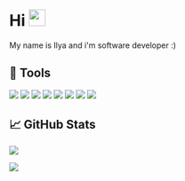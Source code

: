 # Hi <img src="https://raw.githubusercontent.com/MartinHeinz/MartinHeinz/master/wave.gif" width="30px"> 
My name is Ilya and i'm software developer :)

## 🔧 Tools
![](https://img.shields.io/badge/Xcode-Xcode?style=flat&logo=xcode&logoColor=white&color=50a8e7)
![](https://img.shields.io/badge/Visual%20studio%20code-Visual%20studio%20code?logo=visualstudiocode&logoColor=4b9ae9&color=white)
![](https://img.shields.io/badge/Swift-Swift?style=flat&logo=swift&logoColor=white&color=eb6b41)
![](https://img.shields.io/badge/Python-Python?logo=python&logoColor=fae479&color=4c78a6)
![](https://img.shields.io/badge/Bash-Bash?logo=gnu-bash&logoColor=3d4447&color=f0f0e8)
![](https://img.shields.io/badge/Make-Make?logo=cmake&logoColor=6bac33&color=b42f31)
![](https://img.shields.io/badge/Groovy-Groovy?logo=apachegroovy&logoColor=white&color=6c92a3)
![](https://img.shields.io/badge/Git-Git?logo=git&logoColor=e35a38&color=f0f0e8)

## &#x1f4c8; GitHub Stats

![](https://github-readme-stats.vercel.app/api?username=Stampoo&hide=stars,issues&count_private=true&bg_color=f1dfdb&title_color=c8304b&text_color=5a123d)

![](https://github-readme-stats.vercel.app/api/pin?username=Stampoo&repo=Stampoo)
